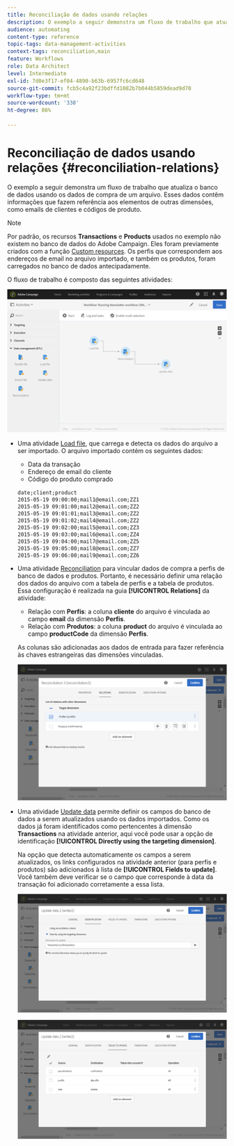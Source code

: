 ```yaml
---
title: Reconciliação de dados usando relações
description: O exemplo a seguir demonstra um fluxo de trabalho que atualiza o banco de dados usando os dados de compra de um arquivo.
audience: automating
content-type: reference
topic-tags: data-management-activities
context-tags: reconciliation,main
feature: Workflows
role: Data Architect
level: Intermediate
exl-id: 7d0e3f17-ef04-4890-b63b-6957fc6cd648
source-git-commit: fcb5c4a92f23bdffd1082b7b044b5859dead9d70
workflow-type: tm+mt
source-wordcount: '338'
ht-degree: 86%

---
```


# Reconciliação de dados usando relações {#reconciliation-relations}

O exemplo a seguir demonstra um fluxo de trabalho que atualiza o banco de dados usando os dados de compra de um arquivo. Esses dados contêm informações que fazem referência aos elementos de outras dimensões, como emails de clientes e códigos de produto.

>[!NOTE]
>
>Por padrão, os recursos **Transactions** e **Products** usados no exemplo não existem no banco de dados do Adobe Campaign. Eles foram previamente criados com a função [Custom resources](../../developing/using/data-model-concepts.md). Os perfis que correspondem aos endereços de email no arquivo importado, e também os produtos, foram carregados no banco de dados antecipadamente.

O fluxo de trabalho é composto das seguintes atividades:

![](assets/reconciliation_example1.png)

* Uma atividade [Load file](../../automating/using/load-file.md), que carrega e detecta os dados do arquivo a ser importado. O arquivo importado contém os seguintes dados:

   * Data da transação
   * Endereço de email do cliente
   * Código do produto comprado

   ```
   date;client;product
   2015-05-19 09:00:00;mail1@email.com;ZZ1
   2015-05-19 09:01:00;mail2@email.com;ZZ2
   2015-05-19 09:01:01;mail3@email.com;ZZ2
   2015-05-19 09:01:02;mail4@email.com;ZZ2
   2015-05-19 09:02:00;mail5@email.com;ZZ3
   2015-05-19 09:03:00;mail6@email.com;ZZ4
   2015-05-19 09:04:00;mail7@email.com;ZZ5
   2015-05-19 09:05:00;mail8@email.com;ZZ7
   2015-05-19 09:06:00;mail9@email.com;ZZ6
   ```

* Uma atividade [Reconciliation](../../automating/using/reconciliation.md) para vincular dados de compra a perfis de banco de dados e produtos. Portanto, é necessário definir uma relação dos dados do arquivo com a tabela de perfis e a tabela de produtos. Essa configuração é realizada na guia **[!UICONTROL Relations]** da atividade:

   * Relação com **Perfis**: a coluna **cliente** do arquivo é vinculada ao campo **email** da dimensão **Perfis**.
   * Relação com **Produtos**: a coluna **product** do arquivo é vinculada ao campo **productCode** da dimensão **Perfis**.

   As colunas são adicionadas aos dados de entrada para fazer referência às chaves estrangeiras das dimensões vinculadas.

   ![](assets/reconciliation_example3.png)

* Uma atividade [Update data](../../automating/using/update-data.md) permite definir os campos do banco de dados a serem atualizados usando os dados importados. Como os dados já foram identificados como pertencentes à dimensão **Transactions** na atividade anterior, aqui você pode usar a opção de identificação **[!UICONTROL Directly using the targeting dimension]**.

   Na opção que detecta automaticamente os campos a serem atualizados, os links configurados na atividade anterior (para perfis e produtos) são adicionados à lista de **[!UICONTROL Fields to update]**. Você também deve verificar se o campo que corresponde à data da transação foi adicionado corretamente a essa lista.

   ![](assets/reconciliation_example5.png)

   ![](assets/reconciliation_example4.png)
